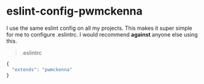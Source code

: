 # eslint-config-pwmckenna

I use the same eslint config on all my projects. This makes it super simple for me to configure .eslintrc. I would recommend __against__ anyone else using this.

> .eslintrc

```js
{
  "extends": "pwmckenna"
}
```